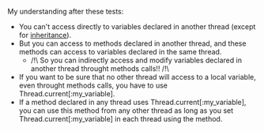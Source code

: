 My understanding after these tests:
* You can't access directly to variables declared in another thread (except for [inheritance](https://sonic-pi.net/tutorial.html#section-5-4)).
* But you can access to methods declared in another thread, and these methods can access to variables declared in the same thread.
  * /!\ So you can indirectly access and modify variables declared in another thread throught methods calls!! /!\
* If you want to be sure that no other thread will access to a local variable, even throught methods calls, you have to use Thread.current[:my_variable].
* If a method declared in any thread uses Thread.current[:my_variable], you can use this method from any other thread as long as you set Thread.current[:my_variable] in each thread using the method.